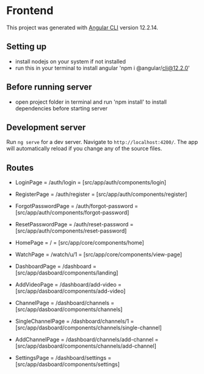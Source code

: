 # Frontend

This project was generated with [Angular CLI](https://github.com/angular/angular-cli) version 12.2.14.

## Setting up

- install nodejs on your system if not installed
- run this in your terminal to install angular 'npm i @angular/cli@12.2.0'

## Before running server

- open project folder in terminal and run 'npm install' to install dependencies before starting server

## Development server

Run `ng serve` for a dev server. Navigate to `http://localhost:4200/`. The app will automatically reload if you change any of the source files.

## Routes

- LoginPage = /auth/login = [src/app/auth/components/login]
- RegisterPage = /auth/register = [src/app/auth/components/register]
- ForgotPasswordPage = /auth/forgot-password = [src/app/auth/components/forgot-password]
- ResetPasswordPage = /auth/reset-password = [src/app/auth/components/reset-password]

- HomePage = / = [src/app/core/components/home]
- WatchPage = /watch/u/1 = [src/app/core/components/view-page]

- DashboardPage = /dashboard = [src/app/dasboard/components/landing]
- AddVideoPage = /dashboard/add-video = [src/app/dasboard/components/add-video]
- ChannelPage = /dashboard/channels = [src/app/dasboard/components/channels]
- SingleChannelPage = /dashboard/channels/1 = [src/app/dasboard/components/channels/single-channel]
- AddChannelPage = /dashboard/channels/add-channel = [src/app/dasboard/components/channels/add-channel]
- SettingsPage = /dashboard/settings = [src/app/dasboard/components/settings]
